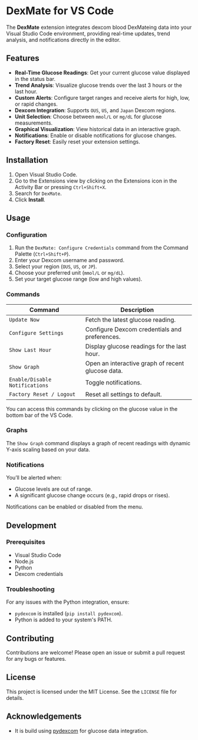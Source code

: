 
# DexMate for VS Code

The **DexMate** extension integrates dexcom blood DexMateing data into your Visual Studio Code environment, providing real-time updates, trend analysis, and notifications directly in the editor.

## Features

- **Real-Time Glucose Readings**: Get your current glucose value displayed in the status bar.
- **Trend Analysis**: Visualize glucose trends over the last 3 hours or the last hour.
- **Custom Alerts**: Configure target ranges and receive alerts for high, low, or rapid changes.
- **Dexcom Integration**: Supports `OUS`, `US`, and `Japan` Dexcom regions.
- **Unit Selection**: Choose between `mmol/L` or `mg/dL` for glucose measurements.
- **Graphical Visualization**: View historical data in an interactive graph.
- **Notifications**: Enable or disable notifications for glucose changes.
- **Factory Reset**: Easily reset your extension settings.

## Installation

1. Open Visual Studio Code.
2. Go to the Extensions view by clicking on the Extensions icon in the Activity Bar or pressing `Ctrl+Shift+X`.
3. Search for `DexMate`.
4. Click **Install**.

## Usage

### Configuration

1. Run the `DexMate: Configure Credentials` command from the Command Palette (`Ctrl+Shift+P`).
2. Enter your Dexcom username and password.
3. Select your region (`OUS`, `US`, or `JP`).
4. Choose your preferred unit (`mmol/L` or `mg/dL`).
5. Set your target glucose range (low and high values).

### Commands

| Command | Description |
|---------|-------------|
| `Update Now` | Fetch the latest glucose reading. |
| `Configure Settings` | Configure Dexcom credentials and preferences. |
| `Show Last Hour` | Display glucose readings for the last hour. |
| `Show Graph` | Open an interactive graph of recent glucose data. |
| `Enable/Disable Notifications` | Toggle notifications. |
| `Factory Reset / Logout` | Reset all settings to default. |

You can access this commands by clicking on the glucose value in the bottom bar of the VS Code.

### Graphs

The `Show Graph` command displays a graph of recent readings with dynamic Y-axis scaling based on your data.

### Notifications

You’ll be alerted when:

- Glucose levels are out of range.
- A significant glucose change occurs (e.g., rapid drops or rises).

Notifications can be enabled or disabled from the menu.

## Development

### Prerequisites

- Visual Studio Code
- Node.js
- Python
- Dexcom credentials

### Troubleshooting

For any issues with the Python integration, ensure:

- `pydexcom` is installed (`pip install pydexcom`).
- Python is added to your system's PATH.

## Contributing

Contributions are welcome! Please open an issue or submit a pull request for any bugs or features.

## License

This project is licensed under the MIT License. See the `LICENSE` file for details.

## Acknowledgements

- It is build using [pydexcom](https://gagebenne.github.io/pydexcom/pydexcom.html) for glucose data integration.
